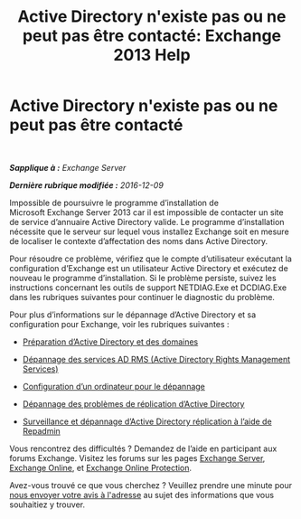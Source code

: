 ﻿---
title: "Active Directory n'existe pas ou ne peut pas être contacté: Exchange 2013 Help"
TOCTitle: Active Directory n'existe pas ou ne peut pas être contacté
ms:assetid: 56adb6fe-ecb8-4a7f-b440-89aa401c28b7
ms:mtpsurl: https://technet.microsoft.com/fr-fr/library/ms.exch.setupreadiness.cannotaccessad(v=EXCHG.150)
ms:contentKeyID: 50478234
ms.date: 04/24/2018
mtps_version: v=EXCHG.150
ms.translationtype: HT
---

# Active Directory n'existe pas ou ne peut pas être contacté

 

_**Sapplique à :** Exchange Server_

_**Dernière rubrique modifiée :** 2016-12-09_

Impossible de poursuivre le programme d’installation de Microsoft Exchange Server 2013 car il est impossible de contacter un site de service d’annuaire Active Directory valide. Le programme d’installation nécessite que le serveur sur lequel vous installez Exchange soit en mesure de localiser le contexte d’affectation des noms dans Active Directory.

Pour résoudre ce problème, vérifiez que le compte d’utilisateur exécutant la configuration d’Exchange est un utilisateur Active Directory et exécutez de nouveau le programme d’installation. Si le problème persiste, suivez les instructions concernant les outils de support NETDIAG.Exe et DCDIAG.Exe dans les rubriques suivantes pour continuer le diagnostic du problème.

Pour plus d’informations sur le dépannage d’Active Directory et sa configuration pour Exchange, voir les rubriques suivantes :

  - [Préparation d’Active Directory et des domaines](prepare-active-directory-and-domains-exchange-2013-help.md)

  - [Dépannage des services AD RMS (Active Directory Rights Management Services)](https://go.microsoft.com/fwlink/p/?linkid=272144)

  - [Configuration d’un ordinateur pour le dépannage](https://go.microsoft.com/fwlink/p/?linkid=272141)

  - [Dépannage des problèmes de réplication d’Active Directory](https://go.microsoft.com/fwlink/p/?linkid=272142)

  - [Surveillance et dépannage d’Active Directory réplication à l’aide de Repadmin](https://go.microsoft.com/fwlink/p/?linkid=272143)

Vous rencontrez des difficultés ? Demandez de l’aide en participant aux forums Exchange. Visitez les forums sur les pages [Exchange Server](https://go.microsoft.com/fwlink/p/?linkid=60612), [Exchange Online](https://go.microsoft.com/fwlink/p/?linkid=267542), et [Exchange Online Protection](https://go.microsoft.com/fwlink/p/?linkid=285351).

Avez-vous trouvé ce que vous cherchez ? Veuillez prendre une minute pour [nous envoyer votre avis à l'adresse](mailto:exsetuphelpfeedback@microsoft.com?subject=exchange%202013%20setup%20help%20feedback) au sujet des informations que vous souhaitiez y trouver.


